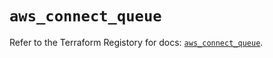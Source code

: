 # `aws_connect_queue`

Refer to the Terraform Registory for docs: [`aws_connect_queue`](https://registry.terraform.io/providers/hashicorp/aws/5.13.0/docs/resources/connect_queue).
